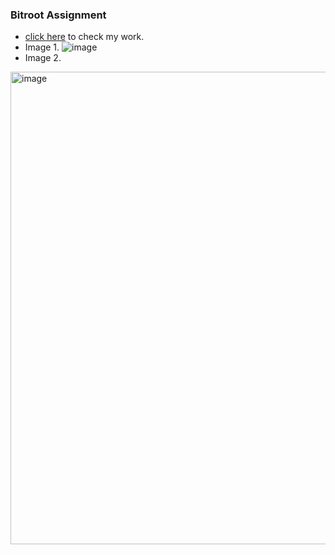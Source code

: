 ### Bitroot Assignment

-   [click here](https://niranjanba.github.io/bitroot-test/) to check my work.
- Image 1.
![image](https://user-images.githubusercontent.com/63544929/184287517-97dded11-d013-4eeb-81e7-5b6432c2da49.png)
- Image 2.
<img width="756" alt="image" src="https://user-images.githubusercontent.com/63544929/184287585-cb3ed161-0d4b-4156-b7ed-c408505110a4.png">
